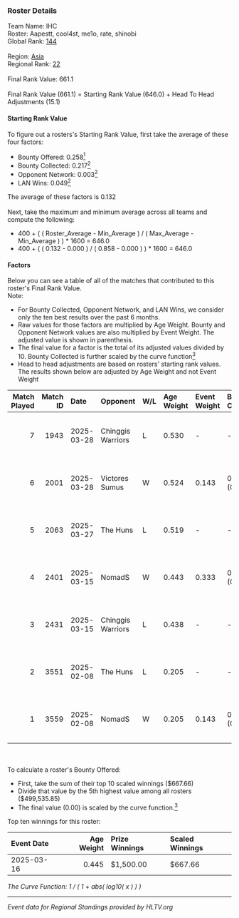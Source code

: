### Roster Details<br />
Team Name: IHC<br />
Roster: Aapestt, cool4st, me1o, rate, shinobi<br />
Global Rank: [144](../../standings_global_2025_07_07.md)<br />
<br />
Region: [Asia]( ../../standings_asia_2025_07_07.md)<br />
Regional Rank: [22]( ../../standings_asia_2025_07_07.md)<br />
<br />
Final Rank Value:  661.1<br />
<br />
Final Rank Value (661.1) = Starting Rank Value (646.0) + Head To Head Adjustments (15.1)<br />

#### Starting Rank Value<br />
To figure out a rosters's Starting Rank Value, first take the average of these four factors:<br />
- Bounty Offered: 0.258[<sup>1</sup>](#table2)
- Bounty Collected: 0.217[<sup>2</sup>](#table1)
- Opponent Network: 0.003[<sup>2</sup>](#table1)
- LAN Wins: 0.049[<sup>2</sup>](#table1)

The average of these factors is 0.132<br />
<br />
Next, take the maximum and minimum average across all teams and compute the following:<br />
- 400 + ( ( Roster_Average - Min_Average ) / ( Max_Average - Min_Average ) ) * 1600 = 646.0
- 400 + ( ( 0.132 - 0.000 ) / ( 0.858 - 0.000 ) ) * 1600 = 646.0


#### Factors<br />
Below you can see a table of all of the matches that contributed to this roster's Final Rank Value.<br />
Note:<br />

- For Bounty Collected, Opponent Network, and LAN Wins, we consider only the ten best results over the past 6 months.
- Raw values for those factors are multiplied by Age Weight. Bounty and Opponent Network values are also multiplied by Event Weight. The adjusted value is shown in parenthesis.
- The final value for a factor is the total of its adjusted values divided by 10. Bounty Collected is further scaled by the curve function[<sup>3</sup>](#curveFunction)
- Head to head adjustments are based on rosters' starting rank values. The results shown below are adjusted by Age Weight and not Event Weight
<span id="table1"></span><br />


| Match Played | Match ID | Date       | Opponent          | W/L | Age Weight | Event Weight | Bounty Collected | Opponent Network | LAN Wins  | H2H Adj. | Roster                                |
| -: | -: | :- | :- | :- | :- | :- | :- | :- | :- | -: | :- |
|            7 |     1943 | 2025-03-28 | Chinggis Warriors | L   | 0.530      | -            | -                | -                | -         |    -1.36 | Aapestt, cool4st, me1o, rate, shinobi |
|            6 |     2001 | 2025-03-28 | Victores Sumus    | W   | 0.524      | 0.143        | 0.001 (0.000)    | 0.053 (0.004)    | 0 (0.000) |     7.78 | Aapestt, cool4st, me1o, rate, shinobi |
|            5 |     2063 | 2025-03-27 | The Huns          | L   | 0.519      | -            | -                | -                | -         |    -2.27 | Aapestt, cool4st, me1o, rate, shinobi |
|            4 |     2401 | 2025-03-15 | NomadS            | W   | 0.443      | 0.333        | 0.016 (0.002)    | 0.198 (0.029)    | 1 (0.443) |     9.95 | Aapestt, cool4st, me1o, rate, shinobi |
|            3 |     2431 | 2025-03-15 | Chinggis Warriors | L   | 0.438      | -            | -                | -                | -         |    -1.00 | Aapestt, cool4st, me1o, rate, shinobi |
|            2 |     3551 | 2025-02-08 | The Huns          | L   | 0.205      | -            | -                | -                | -         |    -0.91 | clouden, cool4st, me1o, rate, yAmi    |
|            1 |     3559 | 2025-02-08 | NomadS            | W   | 0.205      | 0.143        | 0.002 (0.000)    | 0.008 (0.000)    | 0 (0.000) |     2.89 | clouden, cool4st, me1o, rate, yAmi    |

<br />
<span id="table2"></span><br />
To calculate a roster's Bounty Offered:<br />

- First, take the sum of their top 10 scaled winnings ($667.66)
- Divide that value by the 5th highest value among all rosters ($499,535.85)
- The final value (0.00) is scaled by the curve function.[<sup>3</sup>](#curveFunction)

Top ten winnings for this roster:<br />

| Event Date | Age Weight | Prize Winnings | Scaled Winnings |
| :- | -: | :- | :- |
| 2025-03-16 |      0.445 | $1,500.00      | $667.66         |


<span id="curveFunction"></span>_The Curve Function: 1 / ( 1 + abs( log10( x ) ) )_<br />

---
_Event data for Regional Standings provided by HLTV.org_<br />
